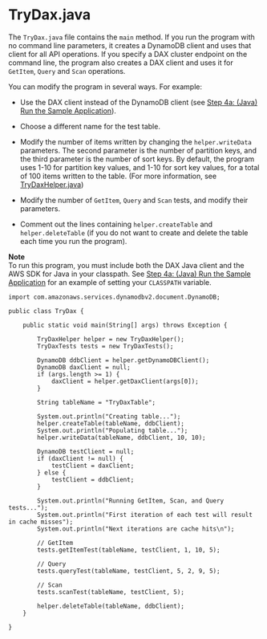 # TryDax\.java<a name="DAX.client.run-application-java.TryDax"></a>

The `TryDax.java` file contains the `main` method\. If you run the program with no command line parameters, it creates a DynamoDB client and uses that client for all API operations\. If you specify a DAX cluster endpoint on the command line, the program also creates a DAX client and uses it for `GetItem`, `Query` and `Scan` operations\.

You can modify the program in several ways\. For example:

+ Use the DAX client instead of the DynamoDB client \(see [Step 4a: \(Java\) Run the Sample Application](DAX.client.run-application-java.md)\)\.

+ Choose a different name for the test table\.

+ Modify the number of items written by changing the `helper.writeData` parameters\. The second parameter is the number of partition keys, and the third parameter is the number of sort keys\. By default, the program uses 1\-10 for partition key values, and 1\-10 for sort key values, for a total of 100 items written to the table\. \(For more information, see [TryDaxHelper\.java](DAX.client.run-application-java.TryDaxHelper.md)\)

+ Modify the number of `GetItem`, `Query` and `Scan` tests, and modify their parameters\.

+ Comment out the lines containing `helper.createTable` and `helper.deleteTable` \(if you do not want to create and delete the table each time you run the program\)\.

**Note**  
To run this program, you must include both the DAX Java client and the AWS SDK for Java in your classpath\. See [Step 4a: \(Java\) Run the Sample Application](DAX.client.run-application-java.md) for an example of setting your `CLASSPATH` variable\.

```
import com.amazonaws.services.dynamodbv2.document.DynamoDB;

public class TryDax {

    public static void main(String[] args) throws Exception {
	
        TryDaxHelper helper = new TryDaxHelper();
        TryDaxTests tests = new TryDaxTests();

        DynamoDB ddbClient = helper.getDynamoDBClient();
        DynamoDB daxClient = null;
        if (args.length >= 1) {
            daxClient = helper.getDaxClient(args[0]);
        }

        String tableName = "TryDaxTable";

        System.out.println("Creating table...");
        helper.createTable(tableName, ddbClient);
        System.out.println("Populating table...");
        helper.writeData(tableName, ddbClient, 10, 10);

        DynamoDB testClient = null;
        if (daxClient != null) {
            testClient = daxClient;
        } else {
            testClient = ddbClient;
        }

        System.out.println("Running GetItem, Scan, and Query tests...");
        System.out.println("First iteration of each test will result in cache misses");
        System.out.println("Next iterations are cache hits\n");

        // GetItem
        tests.getItemTest(tableName, testClient, 1, 10, 5);

        // Query
        tests.queryTest(tableName, testClient, 5, 2, 9, 5);

        // Scan
        tests.scanTest(tableName, testClient, 5);

        helper.deleteTable(tableName, ddbClient);
    }

}
```